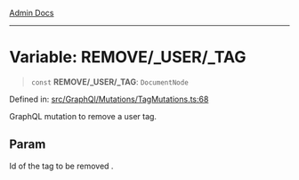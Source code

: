[Admin Docs](/)

***

# Variable: REMOVE/_USER/_TAG

> `const` **REMOVE/_USER/_TAG**: `DocumentNode`

Defined in: [src/GraphQl/Mutations/TagMutations.ts:68](https://github.com/PalisadoesFoundation/talawa-admin/blob/main/src/GraphQl/Mutations/TagMutations.ts#L68)

GraphQL mutation to remove a user tag.

## Param

Id of the tag to be removed .
